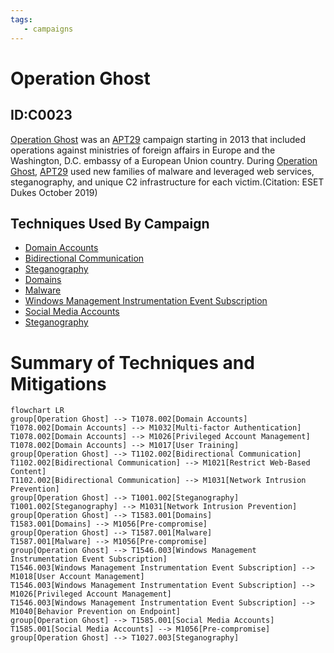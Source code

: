 ```yaml
---
tags:
   - campaigns
---
```

# Operation Ghost
## ID:C0023
[Operation Ghost](campaigns/C0023) was an [APT29](groups/G0016) campaign starting in 2013 that included operations against ministries of foreign affairs in Europe and the Washington, D.C. embassy of a European Union country. During [Operation Ghost](campaigns/C0023), [APT29](groups/G0016) used new families of malware and leveraged web services, steganography, and unique C2 infrastructure for each victim.(Citation: ESET Dukes October 2019)

## Techniques Used By Campaign
* [Domain Accounts](techniques/T1078/002)
* [Bidirectional Communication](techniques/T1102/002)
* [Steganography](techniques/T1001/002)
* [Domains](techniques/T1583/001)
* [Malware](techniques/T1587/001)
* [Windows Management Instrumentation Event Subscription](techniques/T1546/003)
* [Social Media Accounts](techniques/T1585/001)
* [Steganography](techniques/T1027/003)

# Summary of Techniques and Mitigations
```mermaid
flowchart LR
group[Operation Ghost] --> T1078.002[Domain Accounts]
T1078.002[Domain Accounts] --> M1032[Multi-factor Authentication]
T1078.002[Domain Accounts] --> M1026[Privileged Account Management]
T1078.002[Domain Accounts] --> M1017[User Training]
group[Operation Ghost] --> T1102.002[Bidirectional Communication]
T1102.002[Bidirectional Communication] --> M1021[Restrict Web-Based Content]
T1102.002[Bidirectional Communication] --> M1031[Network Intrusion Prevention]
group[Operation Ghost] --> T1001.002[Steganography]
T1001.002[Steganography] --> M1031[Network Intrusion Prevention]
group[Operation Ghost] --> T1583.001[Domains]
T1583.001[Domains] --> M1056[Pre-compromise]
group[Operation Ghost] --> T1587.001[Malware]
T1587.001[Malware] --> M1056[Pre-compromise]
group[Operation Ghost] --> T1546.003[Windows Management Instrumentation Event Subscription]
T1546.003[Windows Management Instrumentation Event Subscription] --> M1018[User Account Management]
T1546.003[Windows Management Instrumentation Event Subscription] --> M1026[Privileged Account Management]
T1546.003[Windows Management Instrumentation Event Subscription] --> M1040[Behavior Prevention on Endpoint]
group[Operation Ghost] --> T1585.001[Social Media Accounts]
T1585.001[Social Media Accounts] --> M1056[Pre-compromise]
group[Operation Ghost] --> T1027.003[Steganography]
```
